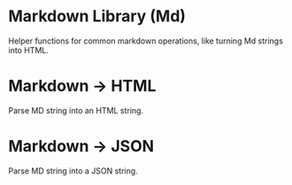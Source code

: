 # Markdown Library (Md)
Helper functions for common markdown operations, like turning Md strings into HTML.

# Markdown -> HTML
Parse MD string into an HTML string.

# Markdown -> JSON
Parse MD string into a JSON string.

